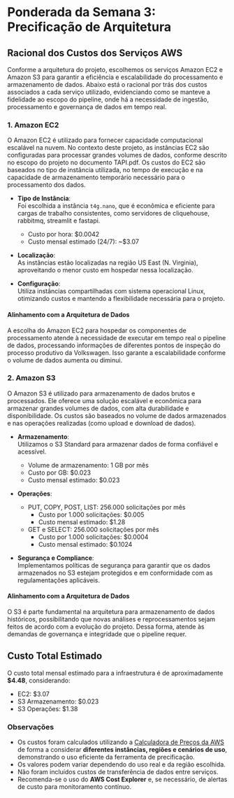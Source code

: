 # Ponderada da Semana 3: Precificação de Arquitetura

## Racional dos Custos dos Serviços AWS

Conforme a arquitetura do projeto, escolhemos os serviços Amazon EC2 e Amazon S3 para garantir a eficiência e escalabilidade do processamento e armazenamento de dados. Abaixo está o racional por trás dos custos associados a cada serviço utilizado, evidenciando como se manteve a fidelidade ao escopo do pipeline, onde há a necessidade de ingestão, processamento e governança de dados em tempo real.

### 1. Amazon EC2

O Amazon EC2 é utilizado para fornecer capacidade computacional escalável na nuvem. No contexto deste projeto, as instâncias EC2 são configuradas para processar grandes volumes de dados, conforme descrito no escopo do projeto no documento TAPI.pdf. Os custos do EC2 são baseados no tipo de instância utilizada, no tempo de execução e na capacidade de armazenamento temporário necessário para o processamento dos dados.

- **Tipo de Instância**:  
  Foi escolhida a instância `t4g.nano`, que é econômica e eficiente para cargas de trabalho consistentes, como servidores de cliquehouse, rabbitmq, streamlit e fastapi.

  - Custo por hora: $0.0042
  - Custo mensal estimado (24/7): ~$3.07

- **Localização**:  
  As instâncias estão localizadas na região US East (N. Virginia), aproveitando o menor custo em hospedar nessa localização.

- **Configuração**:  
  Utiliza instâncias compartilhadas com sistema operacional Linux, otimizando custos e mantendo a flexibilidade necessária para o projeto.

#### Alinhamento com a Arquitetura de Dados

A escolha do Amazon EC2 para hospedar os componentes de processamento atende à necessidade de executar em tempo real o pipeline de dados, processando informações de diferentes pontos de inspeção do processo produtivo da Volkswagen. Isso garante a escalabilidade conforme o volume de dados aumenta ou diminui.

### 2. Amazon S3

O Amazon S3 é utilizado para armazenamento de dados brutos e processados. Ele oferece uma solução escalável e econômica para armazenar grandes volumes de dados, com alta durabilidade e disponibilidade. Os custos são baseados no volume de dados armazenados e nas operações realizadas (como upload e download de dados).

- **Armazenamento**:  
  Utilizamos o S3 Standard para armazenar dados de forma confiável e acessível.

  - Volume de armazenamento: 1 GB por mês
  - Custo por GB: $0.023
  - Custo mensal estimado: $0.023

- **Operações**:

  - PUT, COPY, POST, LIST: 256.000 solicitações por mês
    - Custo por 1.000 solicitações: $0.005
    - Custo mensal estimado: $1.28
  - GET e SELECT: 256.000 solicitações por mês
    - Custo por 1.000 solicitações: $0.0004
    - Custo mensal estimado: $0.1024

- **Segurança e Compliance**:  
  Implementamos políticas de segurança para garantir que os dados armazenados no S3 estejam protegidos e em conformidade com as regulamentações aplicáveis.

#### Alinhamento com a Arquitetura de Dados

O S3 é parte fundamental na arquitetura para armazenamento de dados históricos, possibilitando que novas análises e reprocessamentos sejam feitos de acordo com a evolução do projeto. Dessa forma, atende às demandas de governança e integridade que o pipeline requer.

## Custo Total Estimado

O custo total mensal estimado para a infraestrutura é de aproximadamente **$4.48**, considerando:

- EC2: $3.07
- S3 Armazenamento: $0.023
- S3 Operações: $1.38

### Observações

- Os custos foram calculados utilizando a [Calculadora de Preços da AWS](https://calculator.aws/) de forma a considerar **diferentes instâncias, regiões e cenários de uso**, demonstrando o uso eficiente da ferramenta de precificação.
- Os valores podem variar dependendo do uso real e da região escolhida.
- Não foram incluídos custos de transferência de dados entre serviços.
- Recomenda-se o uso do **AWS Cost Explorer** e, se necessário, de alertas de custo para monitoramento contínuo.
